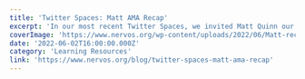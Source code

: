 ```yaml
---
title: 'Twitter Spaces: Matt AMA Recap'
excerpt: 'In our most recent Twitter Spaces, we invited Matt Quinn our Ecosystem Development Manager to discuss the current state of the bear market, what developers should focus on to weather the storm, the la'
coverImage: 'https://www.nervos.org/wp-content/uploads/2022/06/Matt-recap-810x456.png'
date: '2022-06-02T16:00:00.000Z'
category: 'Learning Resources'
link: 'https://www.nervos.org/blog/twitter-spaces-matt-ama-recap'
---
```


